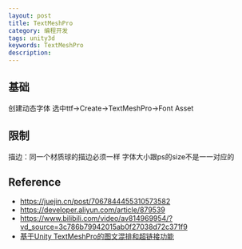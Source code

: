 ```yaml
---
layout: post
title: TextMeshPro
category: 编程开发
tags: unity3d
keywords: TextMeshPro
description: 
---
```


## 基础

创建动态字体
选中ttf->Create->TextMeshPro->Font Asset

## 限制

描边：同一个材质球的描边必须一样
字体大小跟ps的size不是一一对应的

## Reference

* <https://juejin.cn/post/7067844455310573582>
* <https://developer.aliyun.com/article/879539>
* <https://www.bilibili.com/video/av814969954/?vd_source=3c786b79942015ab0f27038d72c371f9>
* [基于Unity TextMeshPro的图文混排和超链接功能](https://www.lfzxb.top/unity-textmeshpro-something/)